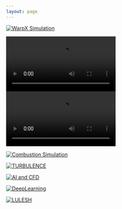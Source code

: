 ```yaml
---
layout: page
---
```


<div class="image-flow">

[![WarpX Simulation](/assets/images/usecase/gallery/warpX2.gif)](/usecase/warpx)

<a href="/paraview-catalyst/usecase/mpaso.html">
  <video control loop autoplay>
    <source src="/assets/images/usecase/gallery/arctic-viewer-MPAS.mp4" alt="MPAS-O Simulation">
  </video>
</a>

<a href="/paraview-catalyst/usecase/cyclonic.html">
  <video control loop autoplay>
    <source src="/assets/images/usecase/gallery/cyclone1.mp4" alt="Cyclone Simulation">
  </video>
</a>

[![Combustion Simulation](/assets/images/usecase/gallery/in-situ-analysis-2-1024x875.jpg)](/usecase/combustion)


[![TURBULENCE](/assets/images/usecase/gallery/supersonic.png)](/usecase/turbulence)

[![AI and CFD](/assets/images/usecase/gallery/unlocking-ai-potential-in-computational-science-2.jpg)](/usecase/ai_and_cfd)

[![DeepLearning](/assets/images/usecase/gallery/aiflow.png)](/usecase/deep_learning)

[![LULESH](/assets/images/usecase/gallery/lulesh.png)](/usecase/lulesh)

</div>
